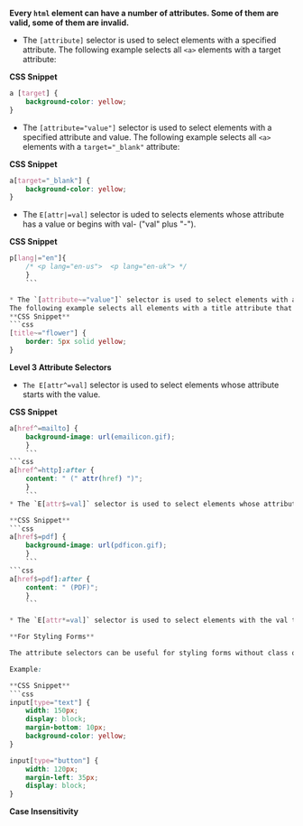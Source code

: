 
**Every `html` element can have a number of attributes. Some of them are valid, some of them are invalid.**

* The `[attribute]` selector is used to select elements with a specified attribute.
The following example selects all `<a>` elements with a target attribute:

**CSS Snippet**
```css
a [target] {
	background-color: yellow;
}
```

* The `[attribute="value"]` selector is used to select elements with a specified attribute and value.
The following example selects all `<a>` elements with a `target="_blank"` attribute:

**CSS Snippet**
```css
a[target="_blank"] { 
	background-color: yellow;
}
```

* The `E[attr|=val]` selector is uded to selects elements whose attribute has a value or begins with val- ("val" plus "-").

**CSS Snippet**
```css
p[lang|="en"]{
	/* <p lang="en-us">  <p lang="en-uk"> */ 
	}
	```

* The `[attribute~="value"]` selector is used to select elements with an attribute value containing a specified word.
The following example selects all elements with a title attribute that contains a space-separated list of words, one of which is "flower":
**CSS Snippet**
```css
[title~="flower"] {
	border: 5px solid yellow;
}
```
**Level 3 Attribute Selectors**

* `The E[attr^=val]` selector is used to select elements whose attribute starts with the value.

**CSS Snippet**
```css
a[href^=mailto] {
	background-image: url(emailicon.gif);
	}
	```
```css
a[href^=http]:after {
	content: " (" attr(href) ")";
	}
	```
* The `E[attr$=val]` selector is used to select elements whose attribute ends in value. 

**CSS Snippet**
```css
a[href$=pdf] {
	background-image: url(pdficon.gif);
	}
	```
```css
a[href$=pdf]:after {
	content: " (PDF)";
	}
	```

* The `E[attr*=val]` selector is used to select elements with the val that’s anywhere in the content.

**For Styling Forms**

The attribute selectors can be useful for styling forms without class or ID:

Example:

**CSS Snippet**
```css
input[type="text"] {
	width: 150px;
	display: block;
	margin-bottom: 10px;
	background-color: yellow;
}
```

```css
input[type="button"] {
	width: 120px;
	margin-left: 35px;
	display: block;
}
```
**Case Insensitivity**






